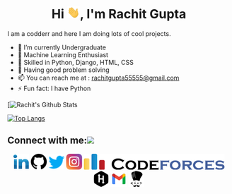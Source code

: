 <h4 align="center"> 
  
<h1 align="center">Hi <img src="pics/Hi.gif" width="29px"/>, I'm Rachit Gupta </h1>
I am a codderr and here I am doing lots of cool projects.

- 🔭 I’m currently Undergraduate
- 🌱 Machine Learning Enthusiast
- 🤵 Skilled in Python, Django, HTML, CSS
- 🤴 Having good problem solving
- 📫 You can reach me at : rachitgupta55555@gmail.com
- ⚡ Fun fact: I have Python

[![Rachit's Github Stats](https://github-readme-stats.vercel.app/api?username=rachit44&hide=issues&count_private=true&show_icons=true&theme=calm)

[![Top Langs](https://github-readme-stats.vercel.app/api/top-langs/?username=rachit44&layout=compact&theme=calm)](https://github.com/rachit44/github-readme-stats)

## Connect with me:<img src='https://raw.githubusercontent.com/ShahriarShafin/ShahriarShafin/main/Assets/handshake.gif' width="100px"></h3>

<p align="left">
<div class="footer" id="top3">
  <center> 
   <a href="https://www.linkedin.com/in/rachit-gupta-477b3611b/" class="pics"><img src="pics/linkedin.svg" height="36vh"></a>
   <a href="https://github.com/rachit44" class="pics"> <img src="pics/github.svg" height="36vh"></a>
    <a href="https://twitter.com/RachitG76092361" class="pics"><img src="pics/twitter.svg" height="36vh"></a>
    <a href="https://www.instagram.com/rachitgupta__/" class="pics"><img src="pics/instagram.svg" height="36vh"></a>
  <a href="https://codeforces.com/profile/rachit96" class="pics"><img src="pics/codeforces.svg" height="36vh"></a>
   <a href="https://www.hackerrank.com/rachitJaiGupta?hr_r=1" class="pics"><img src="pics/hackerrank.svg" height="36vh"></a>
     <a href="https://mail.google.com/mail/?view=cm&fs=1&tf=1&to=rachitgupta55555@gmail.com" class="pics"><img src="pics/gmail (1).svg" height="36vh"></a>
  <a href="https://www.codechef.com/users/rachit_gupta5" class="pics"><img src="pics/codechef.svg" height="36vh"></a>
  </div>
</p>
